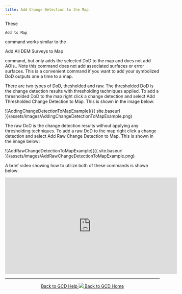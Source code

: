 ```yaml
---
title: Add Change Detection to the Map
---
```


These 

```
Add to Map
```

 command works similar to the 

Add All DEM Surveys to Map

 command, but only adds the selected DoD to the map and does not add AOIs.. Note this command does not add associated surfaces or error surfaces. This is a convenient command if you want to add your symbolized DoD outputs one a time  to a map.

There are two types of DoD, thesholded and raw. The thresholded DoD is the change detection results with thresholding techniques applied. To add a thresholded DoD to the map right click a change detection and select Add Thresholded Change Detection to Map. This is shown in the image below:

![AddingChangeDetectionToMapExample]({{ site.baseurl }}/assets/images/AddingChangeDetectionToMapExample.png)

The raw DoD is the change detection results without applying any thresholding techniques. To add a raw DoD to the map right click a change detection and select Add Raw Change Detection to Map. This is shown in the image below:

![AddRawChangeDetectionToMapExample]({{ site.baseurl }}/assets/images/AddRawChangeDetectionToMapExample.png)

A brief video showing how to utilize both of these commands is shown below:

<iframe width="560" height="315" src="https://www.youtube.com/embed/sd5u10Up4nY" frameborder="0" allow="autoplay; encrypted-media" allowfullscreen></iframe>

------
<div align="center">
	<a class="hollow button" href="{{ site.baseurl }}/Help"><i class="fa fa-chevron-circle-left"></i>  Back to GCD Help </a>  
	<a class="hollow button" href="{{ site.baseurl }}/"><img src="{{ site.baseurl}}/assets/images/icons/GCDAddIn.png">  Back to GCD Home </a>  
</div>